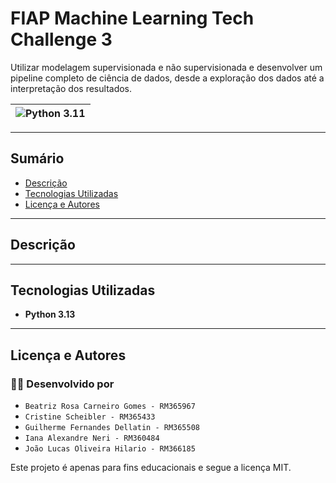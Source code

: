 # FIAP Machine Learning Tech Challenge 3

Utilizar modelagem supervisionada e não 
supervisionada e desenvolver um pipeline completo de ciência de dados, desde 
a exploração dos dados até a interpretação dos resultados.

|![Python 3.11](https://img.shields.io/badge/python-3.11-blue.svg)  |
|:-----------------------------------------------------------------:|

-----------------------------------

## Sumário

- [Descrição](#descrição)
- [Tecnologias Utilizadas](#tecnologias-utilizadas)
- [Licença e Autores](#licença-e-autores)

-----------------------------------

## Descrição

-----------------------------------

## Tecnologias Utilizadas

- **Python 3.13**

-----------------------------------

## Licença e Autores

### 🧑‍💻 Desenvolvido por

- `Beatriz Rosa Carneiro Gomes - RM365967`
- `Cristine Scheibler - RM365433`
- `Guilherme Fernandes Dellatin - RM365508`
- `Iana Alexandre Neri - RM360484`
- `João Lucas Oliveira Hilario - RM366185`

Este projeto é apenas para fins educacionais e segue a licença MIT.